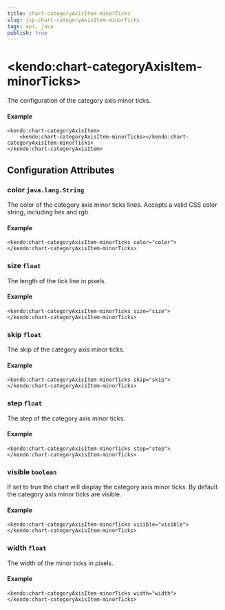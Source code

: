 ```yaml
---
title: chart-categoryAxisItem-minorTicks
slug: jsp-chart-categoryAxisItem-minorTicks
tags: api, java
publish: true
---
```


# \<kendo:chart-categoryAxisItem-minorTicks\>

The configuration of the category axis minor ticks.

#### Example
    <kendo:chart-categoryAxisItem>
        <kendo:chart-categoryAxisItem-minorTicks></kendo:chart-categoryAxisItem-minorTicks>
    </kendo:chart-categoryAxisItem>

## Configuration Attributes

### color `java.lang.String`

The color of the category axis minor ticks lines. Accepts a valid CSS color string, including hex and rgb.

#### Example
    <kendo:chart-categoryAxisItem-minorTicks color="color">
    </kendo:chart-categoryAxisItem-minorTicks>

### size `float`

The length of the tick line in pixels.

#### Example
    <kendo:chart-categoryAxisItem-minorTicks size="size">
    </kendo:chart-categoryAxisItem-minorTicks>

### skip `float`

The skip of the category axis minor ticks.

#### Example
    <kendo:chart-categoryAxisItem-minorTicks skip="skip">
    </kendo:chart-categoryAxisItem-minorTicks>

### step `float`

The step of the category axis minor ticks.

#### Example
    <kendo:chart-categoryAxisItem-minorTicks step="step">
    </kendo:chart-categoryAxisItem-minorTicks>

### visible `boolean`

If set to true the chart will display the category axis minor ticks. By default the category axis minor ticks are visible.

#### Example
    <kendo:chart-categoryAxisItem-minorTicks visible="visible">
    </kendo:chart-categoryAxisItem-minorTicks>

### width `float`

The width of the minor ticks in pixels.

#### Example
    <kendo:chart-categoryAxisItem-minorTicks width="width">
    </kendo:chart-categoryAxisItem-minorTicks>

 
